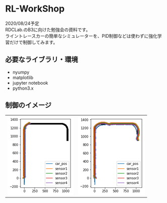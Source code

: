 # RL-WorkShop
2020/08/24予定  
RDCLab.のB3に向けた勉強会の資料です。  
ライントレースカーの簡単なシミュレーターを、PID制御などは使わずに強化学習だけで制御してみます。  

## 必要なライブラリ・環境
+ nyumpy
+ matplotlib
+ jupyter notebook
+ python3.x

## 制御のイメージ
<table>
    <tr>
        <td><img src="faild.png"></td>
        <td><img src="success.png"></td>
    </tr>
</table>
